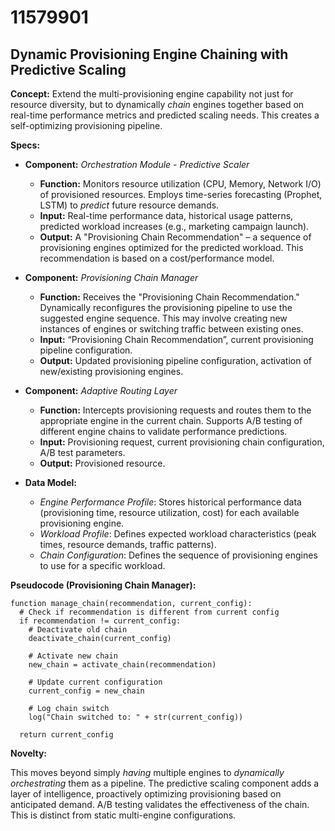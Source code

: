 # 11579901

## Dynamic Provisioning Engine Chaining with Predictive Scaling

**Concept:** Extend the multi-provisioning engine capability not just for resource diversity, but to dynamically *chain* engines together based on real-time performance metrics and predicted scaling needs. This creates a self-optimizing provisioning pipeline.

**Specs:**

*   **Component:** *Orchestration Module - Predictive Scaler*
    *   **Function:** Monitors resource utilization (CPU, Memory, Network I/O) of provisioned resources. Employs time-series forecasting (Prophet, LSTM) to *predict* future resource demands.
    *   **Input:** Real-time performance data, historical usage patterns, predicted workload increases (e.g., marketing campaign launch).
    *   **Output:** A "Provisioning Chain Recommendation" – a sequence of provisioning engines optimized for the predicted workload. This recommendation is based on a cost/performance model.

*   **Component:** *Provisioning Chain Manager*
    *   **Function:** Receives the "Provisioning Chain Recommendation." Dynamically reconfigures the provisioning pipeline to use the suggested engine sequence. This may involve creating new instances of engines or switching traffic between existing ones.
    *   **Input:** “Provisioning Chain Recommendation”, current provisioning pipeline configuration.
    *   **Output:** Updated provisioning pipeline configuration, activation of new/existing provisioning engines.

*   **Component:** *Adaptive Routing Layer*
    *   **Function:** Intercepts provisioning requests and routes them to the appropriate engine in the current chain. Supports A/B testing of different engine chains to validate performance predictions.
    *   **Input:** Provisioning request, current provisioning chain configuration, A/B test parameters.
    *   **Output:** Provisioned resource.

*   **Data Model:**
    *   *Engine Performance Profile*: Stores historical performance data (provisioning time, resource utilization, cost) for each available provisioning engine.
    *   *Workload Profile*: Defines expected workload characteristics (peak times, resource demands, traffic patterns).
    *   *Chain Configuration*: Defines the sequence of provisioning engines to use for a specific workload.

**Pseudocode (Provisioning Chain Manager):**

```
function manage_chain(recommendation, current_config):
  # Check if recommendation is different from current config
  if recommendation != current_config:
    # Deactivate old chain
    deactivate_chain(current_config)

    # Activate new chain
    new_chain = activate_chain(recommendation)

    # Update current configuration
    current_config = new_chain

    # Log chain switch
    log("Chain switched to: " + str(current_config))

  return current_config
```

**Novelty:**

This moves beyond simply *having* multiple engines to *dynamically orchestrating* them as a pipeline. The predictive scaling component adds a layer of intelligence, proactively optimizing provisioning based on anticipated demand. A/B testing validates the effectiveness of the chain. This is distinct from static multi-engine configurations.